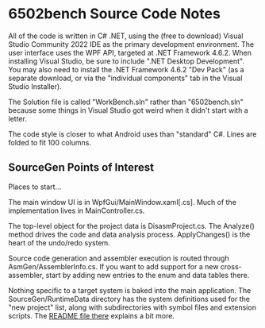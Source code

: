# 6502bench Source Code Notes # 

All of the code is written in C# .NET, using the (free to download) Visual
Studio Community 2022 IDE as the primary development environment.  The user
interface uses the WPF API, targeted at .NET Framework 4.6.2.  When
installing Visual Studio, be sure to include ".NET Desktop Development".
You may also need to install the .NET Framework 4.6.2 "Dev Pack" (as a
separate download, or via the "individual components" tab in the
Visual Studio Installer).

The Solution file is called "WorkBench.sln" rather than "6502bench.sln"
because some things in Visual Studio got weird when it didn't start with a
letter.

The code style is closer to what Android uses than "standard" C#.  Lines
are folded to fit 100 columns.


## SourceGen Points of Interest ##

Places to start...

The main window UI is in WpfGui/MainWindow.xaml[.cs].  Much of the
implementation lives in MainController.cs.

The top-level object for the project data is DisasmProject.cs.  The
Analyze() method drives the code and data analysis process.  ApplyChanges()
is the heart of the undo/redo system.

Source code generation and assembler execution is routed through
AsmGen/AssemblerInfo.cs.  If you want to add support for a new
cross-assembler, start by adding new entries to the enum and data
tables there.

Nothing specific to a target system is baked into the main application.  The
SourceGen/RuntimeData directory has the system definitions used for the
"new project" list, along with subdirectories with symbol files and extension
scripts.  The [README file there](SourceGen/RuntimeData/README.md)
explains a bit more.
